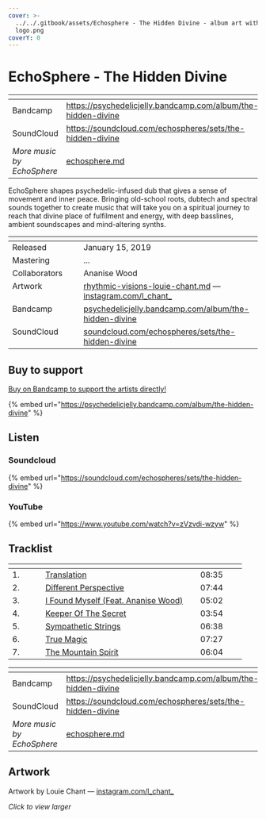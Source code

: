 ```yaml
---
cover: >-
  ../../.gitbook/assets/Echosphere - The Hidden Divine - album art with new
  logo.png
coverY: 0
---
```


# EchoSphere - The Hidden Divine

<table data-view="cards"><thead><tr><th></th><th data-hidden data-card-target data-type="content-ref"></th></tr></thead><tbody><tr><td>Bandcamp</td><td><a href="https://psychedelicjelly.bandcamp.com/album/the-hidden-divine">https://psychedelicjelly.bandcamp.com/album/the-hidden-divine</a></td></tr><tr><td>SoundCloud</td><td><a href="https://soundcloud.com/echospheres/sets/the-hidden-divine">https://soundcloud.com/echospheres/sets/the-hidden-divine</a></td></tr><tr><td><em>More music by EchoSphere</em></td><td><a href="../../artists/musicians/echosphere.md">echosphere.md</a></td></tr></tbody></table>

EchoSphere shapes psychedelic-infused dub that gives a sense of movement and inner peace. Bringing old-school roots, dubtech and spectral sounds together to create music that will take you on a spiritual journey to reach that divine place of fulfilment and energy, with deep basslines, ambient soundscapes and mind-altering synths.

<table data-header-hidden><thead><tr><th width="128" valign="top"></th><th></th></tr></thead><tbody><tr><td valign="top">Released</td><td>January 15, 2019</td></tr><tr><td valign="top">Mastering</td><td>...</td></tr><tr><td valign="top">Collaborators</td><td>Ananise Wood</td></tr><tr><td valign="top">Artwork</td><td><a data-mention href="../../artists/graphic/rhythmic-visions-louie-chant.md">rhythmic-visions-louie-chant.md</a> — <a href="https://www.instagram.com/l_chant_/">instagram.com/l_chant_</a> </td></tr><tr><td valign="top">Bandcamp</td><td><a href="https://psychedelicjelly.bandcamp.com/album/the-hidden-divine">psychedelicjelly.bandcamp.com/album/the-hidden-divine</a> </td></tr><tr><td valign="top">SoundCloud</td><td><a href="https://soundcloud.com/echospheres/sets/the-hidden-divine">soundcloud.com/echospheres/sets/the-hidden-divine</a> </td></tr></tbody></table>

## Buy to support

[Buy on Bandcamp to support the artists directly!](https://psychedelicjelly.bandcamp.com/album/the-hidden-divine)&#x20;

{% embed url="https://psychedelicjelly.bandcamp.com/album/the-hidden-divine" %}

## Listen

### Soundcloud

{% embed url="https://soundcloud.com/echospheres/sets/the-hidden-divine" %}

### YouTube

{% embed url="https://www.youtube.com/watch?v=zVzvdi-wzyw" %}

## Tracklist

<table data-header-hidden><thead><tr><th width="51"></th><th width="297"></th><th width="76"></th></tr></thead><tbody><tr><td>1.</td><td><a href="https://psychedelicjelly.bandcamp.com/track/translation">Translation</a> </td><td>08:35</td></tr><tr><td>2.</td><td><a href="https://psychedelicjelly.bandcamp.com/track/different-perspective">Different Perspective</a> </td><td>07:44</td></tr><tr><td>3.</td><td><a href="https://psychedelicjelly.bandcamp.com/track/i-found-myself-feat-ananise-wood">I Found Myself (Feat. Ananise Wood)</a> </td><td>05:02</td></tr><tr><td>4.</td><td><a href="https://psychedelicjelly.bandcamp.com/track/keeper-of-the-secret">Keeper Of The Secret</a> </td><td>03:54</td></tr><tr><td>5.</td><td><a href="https://psychedelicjelly.bandcamp.com/track/sympathetic-strings">Sympathetic Strings</a> </td><td>06:38</td></tr><tr><td>6.</td><td><a href="https://psychedelicjelly.bandcamp.com/track/true-magic">True Magic</a> </td><td>07:27</td></tr><tr><td>7.</td><td><a href="https://psychedelicjelly.bandcamp.com/track/the-mountain-spirit">The Mountain Spirit</a> </td><td>06:04</td></tr></tbody></table>

<table data-view="cards"><thead><tr><th></th><th data-hidden data-card-target data-type="content-ref"></th></tr></thead><tbody><tr><td>Bandcamp</td><td><a href="https://psychedelicjelly.bandcamp.com/album/the-hidden-divine">https://psychedelicjelly.bandcamp.com/album/the-hidden-divine</a></td></tr><tr><td>SoundCloud</td><td><a href="https://soundcloud.com/echospheres/sets/the-hidden-divine">https://soundcloud.com/echospheres/sets/the-hidden-divine</a></td></tr><tr><td><em>More music by EchoSphere</em></td><td><a href="../../artists/musicians/echosphere.md">echosphere.md</a></td></tr></tbody></table>

## Artwork

Artwork by Louie Chant — [instagram.com/l\_chant\_](https://www.instagram.com/l_chant_/)&#x20;

_Click to view larger_

<figure><img src="../../.gitbook/assets/Echosphere - The Hidden Divine - album art with new logo.png" alt=""><figcaption></figcaption></figure>

